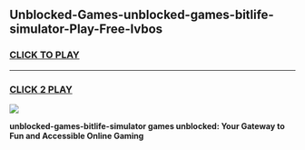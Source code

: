 
## Unblocked-Games-unblocked-games-bitlife-simulator-Play-Free-lvbos
<h3>
<a href="https://premium76.site?title=unblocked-games-bitlife-simulator&ref=10A">CLICK TO PLAY</a></h3>
<hr>

<h3>
<a href="https://premium76.site?title=unblocked-games-bitlife-simulator&ref=10A">CLICK 2 PLAY</a>
  
</h3>

<a href="https://premium76.site?title=unblocked-games-bitlife-simulator&ref=10A"><img src="https://clearcache.store/games.png"></a>


**unblocked-games-bitlife-simulator games unblocked: Your Gateway to Fun and Accessible Online Gaming**
